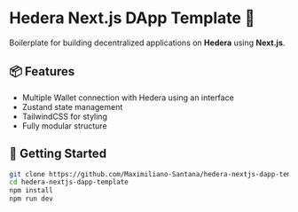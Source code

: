 # Hedera Next.js DApp Template 🚀

Boilerplate for building decentralized applications on **Hedera** using **Next.js**.

## 📦 Features
- Multiple Wallet connection with Hedera using an interface
- Zustand state management
- TailwindCSS for styling
- Fully modular structure

## 🚀 Getting Started

```bash
git clone https://github.com/Maximiliano-Santana/hedera-nextjs-dapp-template.git
cd hedera-nextjs-dapp-template
npm install
npm run dev
